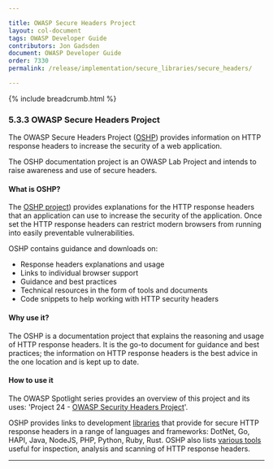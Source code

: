 ```yaml
---

title: OWASP Secure Headers Project
layout: col-document
tags: OWASP Developer Guide
contributors: Jon Gadsden
document: OWASP Developer Guide
order: 7330
permalink: /release/implementation/secure_libraries/secure_headers/

---
```


{% include breadcrumb.html %}

### 5.3.3 OWASP Secure Headers Project

The OWASP Secure Headers Project ([OSHP][oshp]) provides information on HTTP response headers
to increase the security of a web application.

The OSHP documentation project is an OWASP Lab Project and intends to raise awareness and use of secure headers.

#### What is OSHP?

The [OSHP project][oshp]) provides explanations for the HTTP response headers that an application can use
to increase the security of the application.
Once set the HTTP response headers can restrict modern browsers from running into easily preventable vulnerabilities.

OSHP contains guidance and downloads on:

* Response headers explanations and usage
* Links to individual browser support
* Guidance and best practices
* Technical resources in the form of tools and documents
* Code snippets to help working with HTTP security headers

#### Why use it?

The OSHP is a documentation project that explains the reasoning and usage of HTTP response headers.
It is the go-to document for guidance and best practices;
the information on HTTP response headers is the best advice in the one location and is kept up to date.

#### How to use it

The OWASP Spotlight series provides an overview of this project and its uses:
'Project 24 - [OWASP Security Headers Project][spotlight24]'.

OSHP provides links to development [libraries][oshp-libs] that provide for secure HTTP response headers
in a range of languages and frameworks: DotNet, Go, HAPI, Java, NodeJS, PHP, Python, Ruby, Rust.
OSHP also lists [various tools][oshp-tools] useful for inspection, analysis and scanning of HTTP response headers.

----

[oshp]: https://owasp.org/www-project-secure-headers/
[oshp-libs]: https://owasp.org/www-project-secure-headers/#development-libraries
[oshp-tools]: https://owasp.org/www-project-secure-headers/#analysis-tools
[spotlight24]: https://youtu.be/N4F3VWQYU9E
